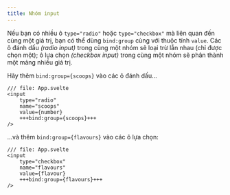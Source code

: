 ```yaml
---
title: Nhóm input
---
```


Nếu bạn có nhiều ô `type="radio"` hoặc `type="checkbox"` mà liên quan đến cùng một giá trị, bạn có thể dùng `bind:group` cùng với thuộc tính `value`. Các ô đánh dấu _(radio input)_ trong cùng một nhóm sẽ loại trừ lẫn nhau (chỉ được chọn một); ô lựa chọn _(checkbox input)_ trong cùng một nhóm sẽ phân thành một mảng nhiều giá trị.

Hãy thêm `bind:group={scoops}` vào các ô đánh dấu...

```svelte
/// file: App.svelte
<input
	type="radio"
	name="scoops"
	value={number}
	+++bind:group={scoops}+++
/>
```

...và thêm `bind:group={flavours}` vào các ô lựa chọn:

```svelte
/// file: App.svelte
<input
	type="checkbox"
	name="flavours"
	value={flavour}
	+++bind:group={flavours}+++
/>
```
